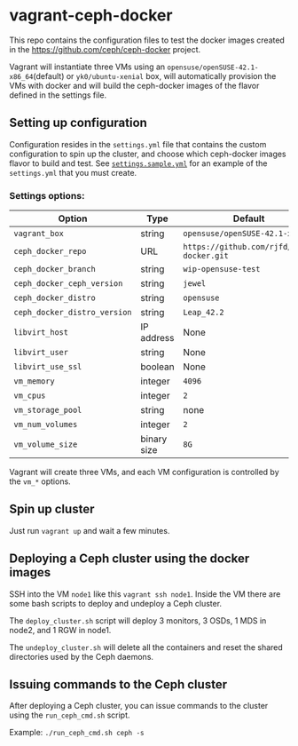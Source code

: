 # vagrant-ceph-docker

This repo contains the configuration files to test the docker images created in the https://github.com/ceph/ceph-docker project.

Vagrant will instantiate three VMs using an `opensuse/openSUSE-42.1-x86_64`(default) or `yk0/ubuntu-xenial` box, will automatically provision the VMs with docker and will build the ceph-docker images of the flavor defined in the settings file.


## Setting up configuration

Configuration resides in the `settings.yml` file that contains the custom configuration to spin up the cluster, and choose which ceph-docker images flavor to build and test. See [`settings.sample.yml`](settings.sample.yml) for an example of the `settings.yml` that you must create.

### Settings options:

| Option |  Type    | Default
|----------| ----------| --------|
| `vagrant_box` | string | `opensuse/openSUSE-42.1-x86_64` |
| `ceph_docker_repo` | URL | `https://github.com/rjfd/ceph-docker.git`|
| `ceph_docker_branch` | string | `wip-opensuse-test` |
| `ceph_docker_ceph_version` | string | `jewel` |
| `ceph_docker_distro` | string | `opensuse`
| `ceph_docker_distro_version` | string | `Leap_42.2`|
| `libvirt_host` | IP address | None |
| `libvirt_user` | string | None |
| `libvirt_use_ssl` | boolean | None |
| `vm_memory` | integer |  `4096` |
| `vm_cpus`| integer |  `2` |
| `vm_storage_pool` | string | none |
| `vm_num_volumes` | integer |  `2`
| `vm_volume_size` |  binary size | `8G`

Vagrant will create three VMs, and each VM configuration is controlled by the `vm_*` options.

## Spin up cluster

Just run `vagrant up` and wait a few minutes.

## Deploying a Ceph cluster using the docker images

SSH into the VM `node1` like this `vagrant ssh node1`.
Inside the VM there are some bash scripts to deploy and undeploy a Ceph cluster.

The `deploy_cluster.sh` script will deploy 3 monitors, 3 OSDs, 1 MDS in node2, and 1 RGW in node1.

The `undeploy_cluster.sh` will delete all the containers and reset the shared directories used by the Ceph daemons.

## Issuing commands to the Ceph cluster

After deploying a Ceph cluster, you can issue commands to the cluster using the `run_ceph_cmd.sh` script.

Example:
`./run_ceph_cmd.sh ceph -s`


